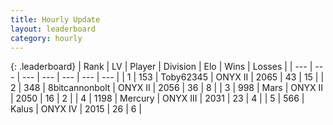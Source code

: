 ```yaml
---
title: Hourly Update
layout: leaderboard
category: hourly
---
```


{: .leaderboard}
| Rank | LV | Player | Division | Elo | Wins | Losses |
| --- | --- | --- | --- | --- | --- | --- |
| <span data-change="0">1</span> | 153 | <span title="ID: 303390">Toby62345</span> | ONYX II | <span data-change="0">2065</span> | <span data-change="0">43</span> | <span data-change="0">15</span> |
| <span data-change="4">2</span> | 348 | <span title="ID: 28271">8bitcannonbolt</span> | ONYX II | <span data-change="81">2056</span> | <span data-change="9">36</span> | <span data-change="1">8</span> |
| <span data-change="-1">3</span> | 998 | <span title="ID: 651782">Mаrs</span> | ONYX II | <span data-change="0">2050</span> | <span data-change="0">16</span> | <span data-change="0">2</span> |
| <span data-change="-1">4</span> | 1198 | <span title="ID: 692745">Mercury</span> | ONYX III | <span data-change="6">2031</span> | <span data-change="3">23</span> | <span data-change="1">4</span> |
| <span data-change="-1">5</span> | 566 | <span title="ID: 487157">Kalus</span> | ONYX IV | <span data-change="0">2015</span> | <span data-change="0">26</span> | <span data-change="0">6</span> |